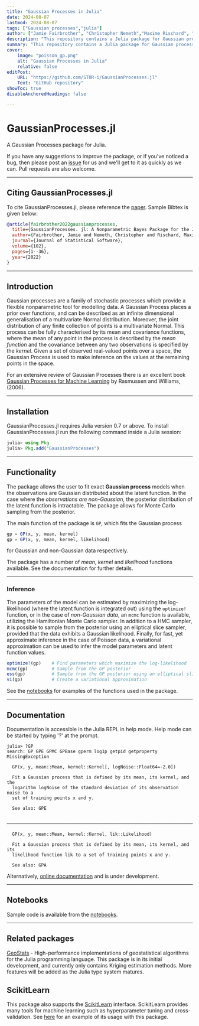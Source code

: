 ```yaml
---
title: "Gaussian Processes in Julia" 
date: 2024-08-07
lastmod: 2024-08-07
tags: ["Gaussian processes","julia"]
author: ["Jamie Fairbrother", "Christopher Nemeth","Maxime Rischard", "Johanni Brea", "Thomas Pinder"]
description: "This repository contains a Julia package for Gaussian process models."
summary: "This repository contains a Julia package for Gaussian process models."
cover:
    image: "poisson_gp.png"
    alt: "Gaussian Processes in Julia"
    relative: false
editPost:
    URL: "https://github.com/STOR-i/GaussianProcesses.jl"
    Text: "GitHub repository"
showToc: true
disableAnchoredHeadings: false

---
```


# GaussianProcesses.jl

A Gaussian Processes package for Julia.

If you have any suggestions to improve the package, or if you've noticed a bug, then please post an [issue](https://github.com/STOR-i/GaussianProcesses.jl/issues/new) for us and we'll get to it as quickly as we can. Pull requests are also welcome.

---

## Citing GaussianProcesses.jl

To cite GaussianProcesses.jl, please reference the [paper](http://statistik-jstat.uibk.ac.at/article/view/v102i01). Sample Bibtex is given below:

```bibtex
@article{fairbrother2022gaussianprocesses,
  title={GaussianProcesses. jl: A Nonparametric Bayes Package for the Julia Language},
  author={Fairbrother, Jamie and Nemeth, Christopher and Rischard, Maxime and Brea, Johanni and Pinder, Thomas},
  journal={Journal of Statistical Software},
  volume={102},
  pages={1--36},
  year={2022}
}
```

--- 
## Introduction

Gaussian processes are a family of stochastic processes which provide a flexible nonparametric tool for modelling data. A Gaussian Process places a prior over functions, and can be described as an infinite dimensional generalisation of a multivariate Normal distribution. Moreover, the joint distribution of any finite collection of points is a multivariate Normal. This process can be fully characterised by its mean and covariance functions, where the mean of any point in the process is described by the *mean function* and the covariance between any two observations is specified by the *kernel*. Given a set of observed real-valued points over a space, the Gaussian Process is used to make inference on the values at the remaining points in the space.

For an extensive review of Gaussian Processes there is an excellent book [Gaussian Processes for Machine Learning](http://www.gaussianprocess.org/gpml/chapters/RW.pdf) by Rasmussen and Williams, (2006).

---
## Installation

GaussianProcesses.jl requires Julia version 0.7 or above. To install GaussianProcesses.jl run the following command inside a Julia session:

```julia
julia> using Pkg
julia> Pkg.add("GaussianProcesses")
```

--- 
## Functionality

The package allows the user to fit exact **Gaussian process** models when the observations are Gaussian distributed about the latent function. In the case where the *observations are non-Gaussian*, the posterior distribution of the latent function is intractable. The package allows for Monte Carlo sampling from the posterior.

The main function of the package is `GP`, which fits the Gaussian process
```julia
gp = GP(x, y, mean, kernel)
gp = GP(x, y, mean, kernel, likelihood)
```
for Gaussian and non-Gaussian data respectively.

The package has a number of *mean*, *kernel* and *likelihood* functions available. See the documentation for further details.

---
### Inference

The parameters of the model can be estimated by maximizing the log-likelihood (where the latent function is integrated out) using the `optimize!` function, or in the case of *non-Gaussian data*, an `mcmc` function is available, utilizing the Hamiltonian Monte Carlo sampler. In addition to a HMC sampler, it is possible to sample from the posterior using an elliptical slice sampler, provided that the data exhibits a Gaussian likelihood. Finally, for fast, yet approximate inference in the case of Poisson data, a variational approximation can be used to infer the model parameters and latent function values.
```julia
optimize!(gp)    # Find parameters which maximize the log-likelihood
mcmc(gp)         # Sample from the GP posterior
ess(gp)          # Sample from the GP posterior using an elliptical slice sampler
vi(gp)           # Create a variational approximation
```
See the [notebooks](https://github.com/STOR-i/GaussianProcesses.jl/tree/master/notebooks) for examples of the functions used in the package.

---
## Documentation

Documentation is accessible in the Julia REPL in help mode. Help mode can be started by typing '?' at the prompt.

```
julia> ?GP
search: GP GPE GPMC GPBase gperm log1p getpid getproperty MissingException

  GP(x, y, mean::Mean, kernel::Kernel[, logNoise::Float64=-2.0])

  Fit a Gaussian process that is defined by its mean, its kernel, and the
  logarithm logNoise of the standard deviation of its observation noise to a
  set of training points x and y.

  See also: GPE

  ────────────────────────────────────────────────────────────────────────────

  GP(x, y, mean::Mean, kernel::Kernel, lik::Likelihood)

  Fit a Gaussian process that is defined by its mean, its kernel, and its
  likelihood function lik to a set of training points x and y.

  See also: GPA
```

Alternatively, [online documentation](http://stor-i.github.io/GaussianProcesses.jl/latest/index.html) and is under development.

---
## Notebooks

Sample code is available from the [notebooks](https://github.com/STOR-i/GaussianProcesses.jl/tree/master/notebooks).

---
## Related packages

[GeoStats](https://github.com/juliohm/GeoStats.jl) - High-performance implementations of geostatistical algorithms for the Julia programming language. This package is in its initial development, and currently only contains Kriging estimation methods. More features will be added as the Julia type system matures.

## ScikitLearn

This package also supports the [ScikitLearn](https://github.com/cstjean/ScikitLearn.jl) interface. ScikitLearn provides many tools for machine learning such as hyperparameter tuning and cross-validation. See [here](https://github.com/cstjean/ScikitLearn.jl/blob/master/examples/Gaussian_Processes_Julia.ipynb) for an example of its usage with this package.

